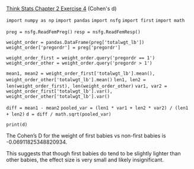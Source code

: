 [Think Stats Chapter 2 Exercise 4](http://greenteapress.com/thinkstats2/html/thinkstats2003.html#toc24) (Cohen's d)

`‌import numpy as np`
`import pandas`
`import nsfg`
`import first`
`import math`

`preg = nsfg.ReadFemPreg()`
`resp = nsfg.ReadFemResp()`

`weight_order = pandas.DataFrame(preg['totalwgt_lb'])`
`weight_order['pregordr'] = preg['pregordr']`

`weight_order_first = weight_order.query('pregordr == 1')`
`weight_order_other = weight_order.query('pregordr > 1')`

`mean1, mean2 = weight_order_first['totalwgt_lb'].mean(), weight_order_other['totalwgt_lb'].mean()`
`len1, len2 = len(weight_order_first), len(weight_order_other)`
`var1, var2 = weight_order_first['totalwgt_lb'].var(), weight_order_other['totalwgt_lb'].var()`

`diff = mean1 - mean2`
`pooled_var = (len1 * var1 + len2 * var2) / (len1 + len2)`
`d = diff / math.sqrt(pooled_var)`

`print(d)`

The Cohen’s D for the weight of first babies vs non-first babies is -0.06911825348820934.

This suggests that though first babies do tend to be slightly lighter than other babies, the effect size is very small and likely insignificant. 